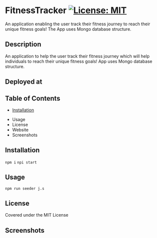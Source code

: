 # FitnessTracker [![License: MIT](https://img.shields.io/badge/License-MIT-yellow.svg)](https://opensource.org/licenses/MIT)
An application enabling the user track their fitness journey to reach their unique fitness goals!  The App uses Mongo database structure.

## Description
An application to help the user track their fitness journey which will help individuals to reach their unique fitness goals! App uses Mongo database structure.

## Deployed at

## Table of Contents
- [Installation](#installation)
* Usage
* License
* Website 
* Screenshots

## Installation
`npm i`
`npi start`

## Usage
`npm run seeder j.s`

## License
Covered under the MIT License

## Screenshots


